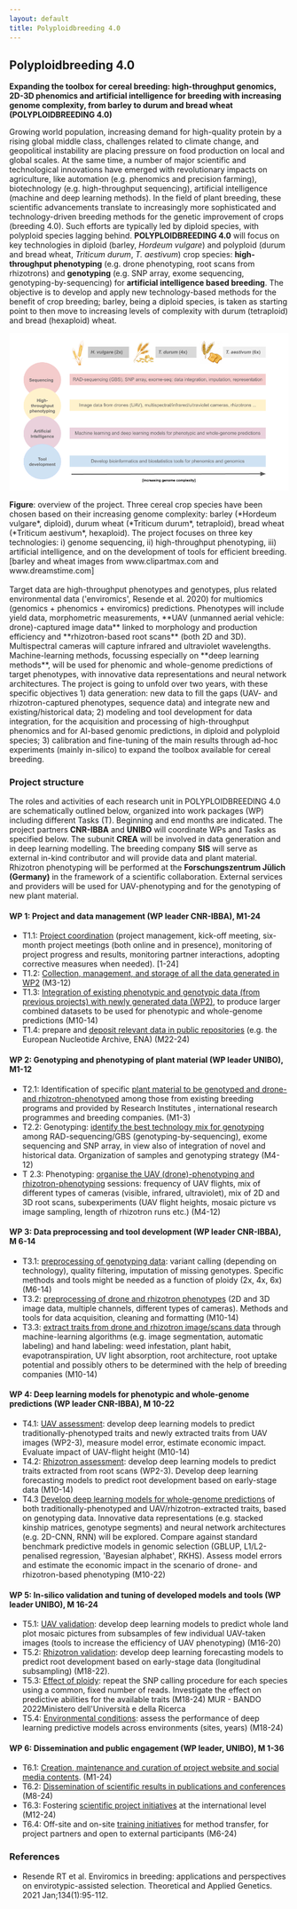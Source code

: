 ```yaml
---
layout: default
title: Polyploidbreeding 4.0
---
```


## Polyploidbreeding 4.0

**Expanding the toolbox for cereal breeding: high-throughput genomics, 2D-3D phenomics and artificial intelligence for breeding with increasing genome complexity, from barley to durum and bread wheat (POLYPLOIDBREEDING 4.0)**

Growing world population, increasing demand for high-quality protein by a rising global middle class, challenges related to climate
change, and geopolitical instability are placing pressure on food production on local and global scales.
At the same time, a number of major scientific and technological innovations have emerged with revolutionary impacts on
agriculture, like automation (e.g. phenomics and precision farming), biotechnology (e.g. high-throughput sequencing), artificial
intelligence (machine and deep learning methods). In the field of plant breeding, these scientific advancements translate to
increasingly more sophisticated and technology-driven breeding methods for the genetic improvement of crops (breeding 4.0). Such
efforts are typically led by diploid species, with polyploid species lagging behind.
**POLYPLOIDBREEDING 4.0** will focus on key technologies in diploid (barley, *Hordeum vulgare*) and polyploid (durum and bread wheat,
*Triticum durum*, *T. aestivum*) crop species: **high-throughput phenotyping** (e.g. drone phenotyping, root scans from rhizotrons) and
**genotyping** (e.g. SNP array, exome sequencing, genotyping-by-sequencing) for **artificial intelligence based breeding**. 
The objective is to develop and apply new technology-based methods for the benefit of crop breeding; barley, being a diploid species, is taken as
starting point to then move to increasing levels of complexity with durum (tetraploid) and bread (hexaploid) wheat.

![SIS](/assets/img/figure_project_overview.png)
<div class="caption"><b>Figure</b>: overview of the project. Three cereal crop species have been chosen based on their increasing genome complexity: barley
(*Hordeum vulgare*, diploid), durum wheat (*Triticum durum*, tetraploid), bread wheat (*Triticum aestivum*, hexaploid). 
The project focuses on three key technologies: i) genome sequencing, ii) high-throughput phenotyping, iii) artificial intelligence, and on the
development of tools for efficient breeding. 
<span class="bylaw">[barley and wheat images from www.clipartmax.com and www.dreamstime.com]</span>
</div>

<br />
Target data are high-throughput phenotypes and genotypes, plus related environmental data ('enviromics', Resende et al. 2020) for
multiomics (genomics + phenomics + enviromics) predictions. Phenotypes will include yield data, morphometric measurements,
**UAV (unmanned aerial vehicle: drone)-captured image data** linked to morphology and production efficiency and **rhizotron-based root scans** (both 2D and 3D). 
Multispectral cameras will capture infrared and ultraviolet wavelengths. 
Machine-learning methods, focussing especially on **deep learning methods**, will be used for phenomic and whole-genome predictions of target phenotypes, with
innovative data representations and neural network architectures.
The project is going to unfold over two years, with these specific objectives 1) data generation: new data to fill the gaps (UAV- and
rhizotron-captured phenotypes, sequence data) and integrate new and existing/historical data; 2) modeling and tool development for
data integration, for the acquisition and processing of high-throughput phenomics and for AI-based genomic predictions, in diploid
and polyploid species; 3) calibration and fine-tuning of the main results through ad-hoc experiments (mainly in-silico) to expand the
toolbox available for cereal breeding.

### Project structure

The roles and activities of each research unit in POLYPLOIDBREEDING 4.0 are schematically outlined below, organized into work
packages (WP) including different Tasks (T). Beginning and end months are indicated. 
The project partners **CNR-IBBA** and **UNIBO** will coordinate WPs and Tasks as specified below. 
The subunit **CREA** will be involved in data generation and in deep learning modelling. 
The breeding company **SIS** will serve as external in-kind contributor and will provide data and plant material. 
Rhizotron phenotyping will be performed at the **Forschungszentrum Jülich (Germany)** in the framework of a
scientific collaboration. 
External services and providers will be used for UAV-phenotyping and for the genotyping of new plant material.

#### WP 1: Project and data management (WP leader CNR-IBBA), M1-24
- T1.1: <u>Project coordination</u> (project management, kick-off meeting, six-month project meetings (both online and in presence),
monitoring of project progress and results, monitoring partner interactions, adopting corrective measures when needed). [1-24]
- T1.2: <u>Collection, management, and storage of all the data generated in WP2</u> (M3-12)
- T1.3: <u>Integration of existing phenotypic and genotypic data (from previous projects) with newly generated data (WP2)</u>, to produce
larger combined datasets to be used for phenotypic and whole-genome predictions (M10-14)
- T1.4: prepare and <u>deposit relevant data in public repositories</u> (e.g. the European Nucleotide Archive, ENA) (M22-24)

#### WP 2: Genotyping and phenotyping of plant material (WP leader UNIBO), M1-12
- T2.1: Identification of specific <u>plant material to be genotyped and drone- and rhizotron-phenotyped</u> among those from existing
breeding programs and provided by Research Institutes , international research programmes and breeding companies. (M1-3)
- T2.2: Genotyping: <u>identify the best technology mix for genotyping</u> among RAD-sequencing/GBS (genotyping-by-sequencing), exome
sequencing and SNP array, in view also of integration of novel and historical data. Organization of samples and genotyping strategy
(M4-12)
- T 2.3: Phenotyping: <u>organise the UAV (drone)-phenotyping and rhizotron-phenotyping</u> sessions: frequency of UAV flights, mix of
different types of cameras (visible, infrared, ultraviolet), mix of 2D and 3D root scans, subexperiments (UAV flight heights, mosaic
picture vs image sampling, length of rhizotron runs etc.) (M4-12)

#### WP 3: Data preprocessing and tool development (WP leader CNR-IBBA), M 6-14
- T3.1: <u>preprocessing of genotyping data</u>: variant calling (depending on technology), quality filtering, imputation of missing genotypes.
Specific methods and tools might be needed as a function of ploidy (2x, 4x, 6x) (M6-14)
- T3.2: <u>preprocessing of drone and rhizotron phenotypes</u> (2D and 3D image data, multiple channels, different types of cameras).
Methods and tools for data acquisition, cleaning and formatting (M10-14)
- T3.3: <u>extract traits from drone and rhizotron image/scans data</u> through machine-learning algorithms (e.g. image segmentation,
automatic labeling) and hand labeling: weed infestation, plant habit, evapotranspiration, UV light absorption, root architecture, root
uptake potential and possibly others to be determined with the help of breeding companies (M10-14)

#### WP 4: Deep learning models for phenotypic and whole-genome predictions (WP leader CNR-IBBA), M 10-22
- T4.1: <u>UAV assessment</u>: develop deep learning models to predict traditionally-phenotyped traits and newly extracted traits from UAV
images (WP2-3), measure model error, estimate economic impact. Evaluate impact of UAV-flight height (M10-14)
- T4.2: <u>Rhizotron assessment</u>: develop deep learning models to predict traits extracted from root scans (WP2-3). Develop deep
learning forecasting models to predict root development based on early-stage data (M10-14)
- T4.3 <u>Develop deep learning models for whole-genome predictions</u> of both traditionally-phenotyped and UAV/rhizotron-extracted
traits, based on genotyping data. Innovative data representations (e.g. stacked kinship matrices, genotype segments) and neural
network architectures (e.g. 2D-CNN, RNN) will be explored. Compare against standard benchmark predictive models in genomic
selection (GBLUP, L1/L2-penalised regression, 'Bayesian alphabet', RKHS). Assess model errors and estimate the economic impact
in the scenario of drone- and rhizotron-based phenotyping (M10-22)

#### WP 5: In-silico validation and tuning of developed models and tools (WP leader UNIBO), M 16-24
- T5.1: <u>UAV validation</u>: develop deep learning models to predict whole land plot mosaic pictures from subsamples of few individual
UAV-taken images (tools to increase the efficiency of UAV phenotyping) (M16-20)
- T5.2: <u>Rhizotron validation</u>: develop deep learning forecasting models to predict root development based on early-stage data
(longitudinal subsampling) (M18-22).
- T5.3: <u>Effect of ploidy</u>: repeat the SNP calling procedure for each species using a common, fixed number of reads. Investigate the
effect on predictive abilities for the available traits (M18-24)
MUR - BANDO 2022Ministero dell'Università e della Ricerca
- T5.4: <u>Environmental conditions</u>: assess the performance of deep learning predictive models across environments (sites, years)
(M18-24)

#### WP 6: Dissemination and public engagement (WP leader, UNIBO), M 1-36
- T6.1: <u>Creation, maintenance and curation of project website and social media contents</u>. (M1-24)
- T6.2: <u>Dissemination of scientific results in publications and conferences</u> (M8-24)
- T6.3: Fostering <u>scientific project initiatives</u> at the international level (M12-24)
- T6.4: Off-site and on-site <u>training initiatives</u> for method transfer, for project partners and open to external participants (M6-24)

### References
- Resende RT et al. Enviromics in breeding: applications and perspectives on envirotypic-assisted selection. Theoretical and Applied
Genetics. 2021 Jan;134(1):95-112.

